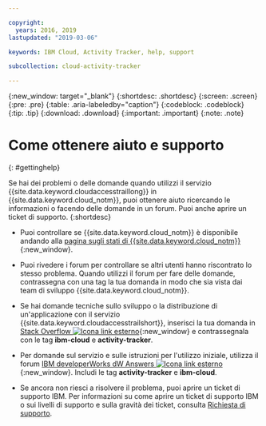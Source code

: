 ```yaml
---

copyright:
  years: 2016, 2019
lastupdated: "2019-03-06"

keywords: IBM Cloud, Activity Tracker, help, support

subcollection: cloud-activity-tracker

---
```


{:new_window: target="_blank"}
{:shortdesc: .shortdesc}
{:screen: .screen}
{:pre: .pre}
{:table: .aria-labeledby="caption"}
{:codeblock: .codeblock}
{:tip: .tip}
{:download: .download}
{:important: .important}
{:note: .note}


# Come ottenere aiuto e supporto
{: #gettinghelp}

Se hai dei problemi o delle domande quando utilizzi il servizio {{site.data.keyword.cloudaccesstraillong}} in {{site.data.keyword.cloud_notm}}, puoi ottenere aiuto ricercando le informazioni o facendo delle domande in un forum. Puoi anche aprire un ticket di supporto.
{:shortdesc}

* Puoi controllare se {{site.data.keyword.cloud_notm}} è disponibile andando alla [pagina sugli stati di {{site.data.keyword.cloud_notm}}](https://cloud.ibm.com/status?selected=status){:new_window}.

* Puoi rivedere i forum per controllare se altri utenti hanno riscontrato lo stesso problema. Quando utilizzi il forum per fare delle domande, contrassegna con una tag la tua domanda in modo che sia vista dai team di sviluppo {{site.data.keyword.cloud_notm}}.
<!--Insert the appropriate Stack Overflow tag for your service for <service_keyword> in URL and text below:  -->
  * Se hai domande tecniche sullo sviluppo o la distribuzione di un'applicazione con il servizio {{site.data.keyword.cloudaccesstrailshort}}, inserisci la tua domanda in [Stack Overflow ![Icona link esterno](../../icons/launch-glyph.svg "Icona link esterno")](http://stackoverflow.com/search?q=activity-tracker+ibm-bluemix){:new_window} e contrassegnala con le tag **ibm-cloud** e **activity-tracker**.
<!--Insert the appropriate dW Answers tag for your service for <service_keyword> in URL below:  -->
  * Per domande sul servizio e sulle istruzioni per l'utilizzo iniziale, utilizza il forum [IBM developerWorks dW Answers ![Icona link esterno](../../icons/launch-glyph.svg "Icona link esterno")](https://developer.ibm.com/answers/topics/activity-tracker/?smartspace=cloud){:new_window}. Includi le tag **activity-tracker** e **ibm-cloud**.

* Se ancora non riesci a risolvere il problema, puoi aprire un ticket di supporto IBM. Per informazioni su come aprire un ticket di supporto IBM o sui livelli di supporto e sulla gravità dei ticket, consulta [Richiesta di supporto](/docs/get-support?topic=get-support-getting-customer-support#getting-customer-support).

